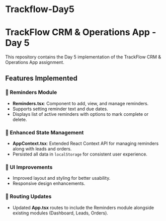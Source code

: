# Trackflow-Day5

# TrackFlow CRM & Operations App - Day 5

This repository contains the Day 5 implementation of the TrackFlow CRM & Operations App assignment.

## Features Implemented

### 🔹 Reminders Module
- **Reminders.tsx**: Component to add, view, and manage reminders.
- Supports setting reminder text and due dates.
- Displays list of active reminders with options to mark complete or delete.

### 🔹 Enhanced State Management
- **AppContext.tsx**: Extended React Context API for managing reminders along with leads and orders.
- Persisted all data in `localStorage` for consistent user experience.

### 🔹 UI Improvements
- Improved layout and styling for better usability.
- Responsive design enhancements.

### 🔹 Routing Updates
- Updated **App.tsx** routes to include the Reminders module alongside existing modules (Dashboard, Leads, Orders).


